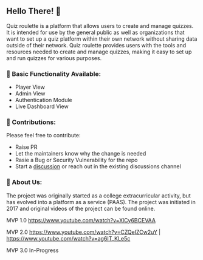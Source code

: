 ## Hello There! 👋

Quiz roulette is a platform that allows users to create and manage quizzes. It is intended for use by the general public as well as organizations that want to set up a quiz platform within their own network without sharing data outside of their network. Quiz roulette provides users with the tools and resources needed to create and manage quizzes, making it easy to set up and run quizzes for various purposes.

### 🧙 Basic Functionality Available:
- Player View
- Admin View
- Authentication Module
- Live Dashboard View

### 🌈 Contributions:
Please feel free to contribute:
- Raise PR
- Let the maintainers know why the change is needed
- Rasie a Bug or Security Vulnerability for the repo
- Start a [discussion](https://github.com/orgs/quiz-roulette/discussions) or reach out in the existing discussions channel

### 🙋‍ About Us:
The project was originally started as a college extracurricular activity, but has evolved into a platform as a service (PAAS). The project was initiated in 2017 and original videos of the project can be found online.

MVP 1.0 https://www.youtube.com/watch?v=XlCy6BCEVAA

MVP 2.0 https://www.youtube.com/watch?v=CZQeIZCw2uY | https://www.youtube.com/watch?v=ag6IT_KLe5c

MVP 3.0 In-Progress

<!-- 
**Here are some ideas to get you started:**

🙋‍♀️ A short introduction - what is your organization all about?
🌈 Contribution guidelines - how can the community get involved?
👩‍💻 Useful resources - where can the community find your docs? Is there anything else the community should know?
🍿 Fun facts - what does your team eat for breakfast?
🧙 Remember, you can do mighty things with the power of [Markdown](https://docs.github.com/github/writing-on-github/getting-started-with-writing-and-formatting-on-github/basic-writing-and-formatting-syntax)
-->
